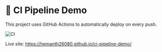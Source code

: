 # 🚀 CI Pipeline Demo

This project uses GitHub Actions to automatically deploy on every push.

![CI](https://github.com/Hemanth26080/ci-pipeline-demo/actions/workflows/ci.yml/badge.svg)

Live site: https://hemanth26080.github.io/ci-pipeline-demo/